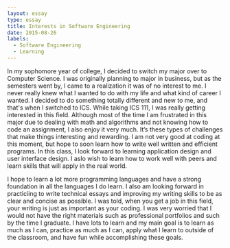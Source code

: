 ```yaml
---
layout: essay
type: essay
title: Interests in Software Engineering
date: 2015-08-26
labels:
  - Software Engineering
  - Learning
---
```


In my sophomore year of college, I decided to switch my major over to Computer Science. I was originally planning to major in business, but as the semesters went by, I came to a realization it was of no interest to me. I never really knew what I wanted to do with my life and what kind of career I wanted. I decided to do something totally different and new to me, and that's when I switched to ICS. While taking ICS 111, I was really getting interested in this field. Although most of the time I am frustrated in this major due to dealing with math and algorithms and not knowing how to code an assignment, I also enjoy it very much. It’s these types of challenges that make things interesting and rewarding. I am not very good at coding at this moment, but hope to soon learn how to write well written and efficient programs. In this class, I look forward to learning application design and user interface design. I aslo wish to learn how to work well with peers and learn skills that will apply in the real world. 

I hope to learn a lot more programming languages and have a strong foundation in all the languages I do learn. I also am looking forward in practiciing to write technical essays and improving my writing skills to be as clear and concise as possible. I was told, when you get a job in this field, your writing is just as important as your coding. I was very worried that I would not have the right materials such as professional portfolios and such by the time I graduate. I have lots to learn and my main goal is to learn as much as I can, practice as much as I can, apply what I learn to outside of the classroom, and have fun while accomplishing these goals.
